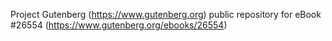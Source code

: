 Project Gutenberg (https://www.gutenberg.org) public repository for eBook #26554 (https://www.gutenberg.org/ebooks/26554)
